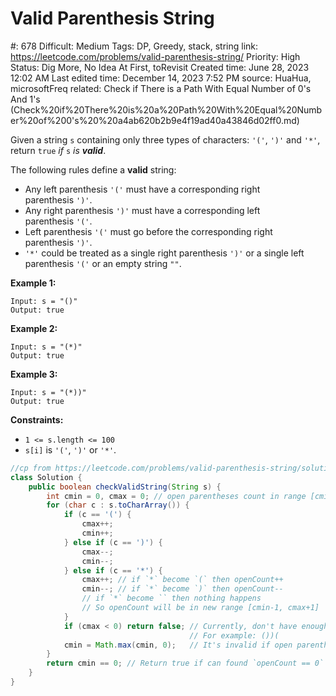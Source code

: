 # Valid Parenthesis String

#: 678
Difficult: Medium
Tags: DP, Greedy, stack, string
link: https://leetcode.com/problems/valid-parenthesis-string/
Priority: High
Status: Dig More, No Idea At First, toRevisit
Created time: June 28, 2023 12:02 AM
Last edited time: December 14, 2023 7:52 PM
source: HuaHua, microsoftFreq
related: Check if There is a Path With Equal Number of 0's And 1's (Check%20if%20There%20is%20a%20Path%20With%20Equal%20Number%20of%200's%20%20a4ab620b2b9e4f19ad40a43846d02ff0.md)

Given a string `s` containing only three types of characters: `'('`, `')'` and `'*'`, return `true` *if* `s` *is **valid***.

The following rules define a **valid** string:

- Any left parenthesis `'('` must have a corresponding right parenthesis `')'`.
- Any right parenthesis `')'` must have a corresponding left parenthesis `'('`.
- Left parenthesis `'('` must go before the corresponding right parenthesis `')'`.
- `'*'` could be treated as a single right parenthesis `')'` or a single left parenthesis `'('` or an empty string `""`.

**Example 1:**

```
Input: s = "()"
Output: true

```

**Example 2:**

```
Input: s = "(*)"
Output: true

```

**Example 3:**

```
Input: s = "(*))"
Output: true

```

**Constraints:**

- `1 <= s.length <= 100`
- `s[i]` is `'('`, `')'` or `'*'`.

```java
//cp from https://leetcode.com/problems/valid-parenthesis-string/solutions/543521/java-count-open-parenthesis-o-n-time-o-1-space-picture-explain/
class Solution {
    public boolean checkValidString(String s) {
        int cmin = 0, cmax = 0; // open parentheses count in range [cmin, cmax]
        for (char c : s.toCharArray()) {
            if (c == '(') {
                cmax++;
                cmin++;
            } else if (c == ')') {
                cmax--;
                cmin--;
            } else if (c == '*') {
                cmax++; // if `*` become `(` then openCount++
                cmin--; // if `*` become `)` then openCount--
                // if `*` become `` then nothing happens
                // So openCount will be in new range [cmin-1, cmax+1]
            }
            if (cmax < 0) return false; // Currently, don't have enough open parentheses to match close parentheses-> Invalid
                                        // For example: ())(
            cmin = Math.max(cmin, 0);   // It's invalid if open parentheses count < 0 that's why cmin can't be negative
        }
        return cmin == 0; // Return true if can found `openCount == 0` in range [cmin, cmax]
    }
}
```